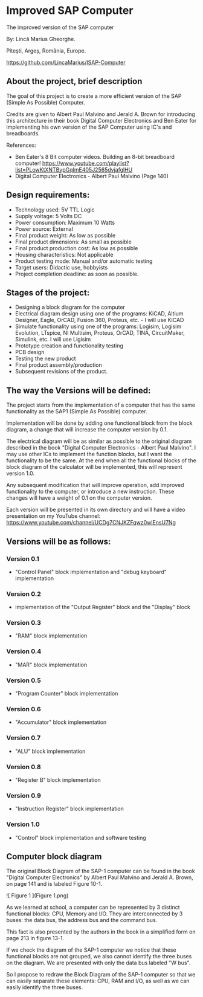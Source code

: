 # Improved SAP Computer

The improved version of the SAP computer

By: Lincă Marius Gheorghe.

Pitești, Argeș, România, Europe.

https://github.com/LincaMarius/ISAP-Computer


## About the project, brief description

The goal of this project is to create a more efficient version of the SAP (Simple As Possible) Computer.
    
Credits are given to Albert Paul Malvino and Jerald A. Brown for introducing this architecture in their book Digital Computer Electronics and Ben Eater for implementing his own version of the SAP Computer using IC's and breadboards.

References: 
- Ben Eater's 8 Bit computer videos. Building an 8-bit breadboard computer! https://www.youtube.com/playlist?list=PLowKtXNTBypGqImE405J2565dvjafglHU
- Digital Computer Electronics - Albert Paul Malvino (Page 140)

## Design requirements:
- Technology used: 5V TTL Logic
- Supply voltage: 5 Volts DC
- Power consumption: Maximum 10 Watts
- Power source: External
- Final product weight: As low as possible
- Final product dimensions: As small as possible
- Final product production cost: As low as possible
- Housing characteristics: Not applicable
- Product testing mode: Manual and/or automatic testing
- Target users: Didactic use, hobbyists
- Project completion deadline: as soon as possible.

## Stages of the project:
- Designing a block diagram for the computer
- Electrical diagram design using one of the programs: KiCAD, Altium Designer, Eagle, OrCAD, Fusion 360, Proteus, etc. - I will use KiCAD
- Simulate functionality using one of the programs: Logisim, Logisim Evolution, LTspice, NI Multisim, Proteus, OrCAD, TINA, CircuitMaker, Simulink, etc. I will use Ligisim
- Prototype creation and functionality testing
- PCB design
- Testing the new product
- Final product assembly/production
- Subsequent revisions of the product.


## The way the Versions will be defined:
The project starts from the implementation of a computer that has the same functionality as the SAP1 (Simple As Possible) computer.

Implementation will be done by adding one functional block from the block diagram, a change that will increase the computer version by 0.1.

The electrical diagram will be as similar as possible to the original diagram described in the book "Digital Computer Electronics - Albert Paul Malvino". I may use other ICs to implement the function blocks, but I want the functionality to be the same. At the end when all the functional blocks of the block diagram of the calculator will be implemented, this will represent version 1.0.

Any subsequent modification that will improve operation, add improved functionality to the computer, or introduce a new instruction. These changes will have a weight of 0.1 on the computer version.

Each version will be presented in its own directory and will have a video presentation on my YouTube channel: https://www.youtube.com/channel/UCDg7CNJKZFqwz0wlEnsU7Ng

## Versions will be as follows:
### Version 0.1
- "Control Panel" block implementation and "debug keyboard" implementation
### Version 0.2
- implementation of the "Output Register" block and the "Display" block
### Version 0.3
- "RAM" block implementation
### Version 0.4
- "MAR" block implementation
### Version 0.5
- "Program Counter" block implementation
### Version 0.6
- "Accumulator" block implementation
### Version 0.7
- "ALU" block implementation
### Version 0.8
- "Register B" block implementation
### Version 0.9
- "Instruction Register" block implementation
### Version 1.0
- "Control" block implementation and software testing

## Computer block diagram
The original Block Diagram of the SAP-1 computer can be found in the book "Digital Computer Electronics" by Albert Paul Malvino and Jerald A. Brown, on page 141 and is labeled Figure 10-1.

![ Figure 1 ](Figure 1.png)

As we learned at school, a computer can be represented by 3 distinct functional blocks: CPU, Memory and I/O. They are interconnected by 3 buses: the data bus, the address bus and the command bus.

This fact is also presented by the authors in the book in a simplified form on page 213 in figure 13-1.

If we check the diagram of the SAP-1 computer we notice that these functional blocks are not grouped, we also cannot identify the three buses on the diagram. We are presented with only the data bus labeled "W bus".

So I propose to redraw the Block Diagram of the SAP-1 computer so that we can easily separate these elements: CPU, RAM and I/O, as well as we can easily identify the three buses.
